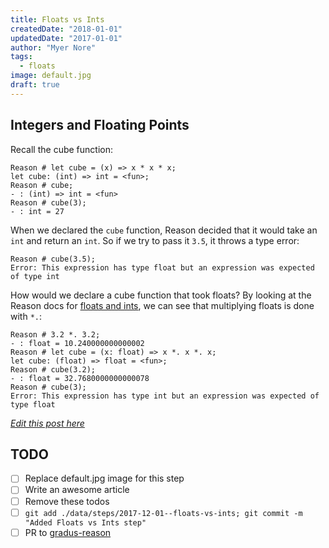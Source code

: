 ```yaml
---
title: Floats vs Ints
createdDate: "2018-01-01"
updatedDate: "2017-01-01"
author: "Myer Nore"
tags:
  - floats
image: default.jpg
draft: true
---
```


## Integers and Floating Points

Recall the cube function:

    Reason # let cube = (x) => x * x * x;
    let cube: (int) => int = <fun>;                                                                    
    Reason # cube;
    - : (int) => int = <fun>                                                                           
    Reason # cube(3);
    - : int = 27                                                                                       

When we declared the `cube` function, Reason decided that it would take an `int` and 
return an `int`. So if we try to pass it `3.5`, it throws a type error: 

    Reason # cube(3.5);
    Error: This expression has type float but an expression was expected of type int

How would we declare a cube function that took floats? By looking at the Reason docs for 
[floats and ints](https://reasonml.github.io/guide/language/integer-and-float), we can 
see that multiplying floats is done with `*.`: 

    Reason # 3.2 *. 3.2;
    - : float = 10.240000000000002                                                                     
    Reason # let cube = (x: float) => x *. x *. x;
    let cube: (float) => float = <fun>;                                                                
    Reason # cube(3.2);
    - : float = 32.7680000000000078                                                                    
    Reason # cube(3);
    Error: This expression has type int but an expression was expected of type float

_[Edit this post here](https://github.com/codekiln/gradus-reason/tree/master/data/steps/2018-01-01--floats-vs-ints/index.md)_

## TODO

-   [ ] Replace default.jpg image for this step
-   [ ] Write an awesome article
-   [ ] Remove these todos
-   [ ] `git add ./data/steps/2017-12-01--floats-vs-ints; git commit -m "Added Floats vs Ints step"`
-   [ ] PR to [gradus-reason](https://github.com/codekiln/gradus-reason)
